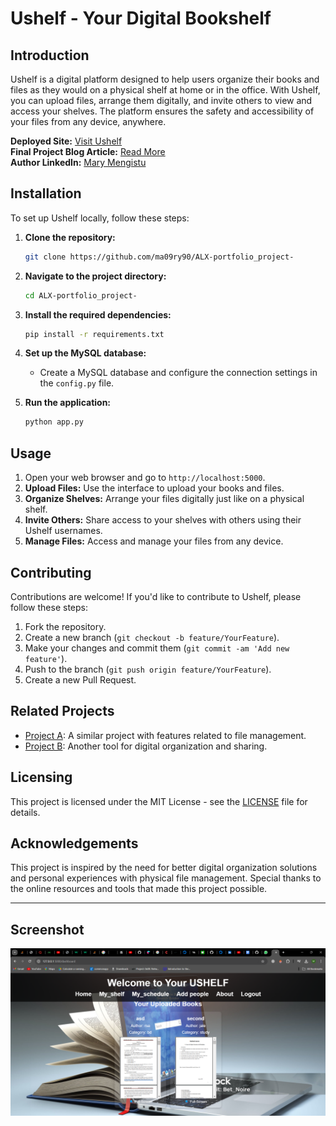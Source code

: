 # Ushelf - Your Digital Bookshelf

## Introduction

Ushelf is a digital platform designed to help users organize their books and files as they would on a physical shelf at home or in the office. With Ushelf, you can upload files, arrange them digitally, and invite others to view and access your shelves. The platform ensures the safety and accessibility of your files from any device, anywhere.

**Deployed Site:** [Visit Ushelf](https://ma09ry90.github.io/p_land/land.html)  
**Final Project Blog Article:** [Read More](https://your-blog-link.com)  
**Author LinkedIn:** [Mary Mengistu](https://www.linkedin.com/in/mary-mengistu-257a66329/?lipi=urn%3Ali%3Apage%3Ad_flagship3_feed%3BwRDvKlQ%2BSxWMVt1uwJAGYw%3D%3D)

## Installation

To set up Ushelf locally, follow these steps:

1. **Clone the repository:**
    ```bash
    git clone https://github.com/ma09ry90/ALX-portfolio_project-
    ```

2. **Navigate to the project directory:**
    ```bash
    cd ALX-portfolio_project-
    ```

3. **Install the required dependencies:**
    ```bash
    pip install -r requirements.txt
    ```

4. **Set up the MySQL database:**
   - Create a MySQL database and configure the connection settings in the `config.py` file.

5. **Run the application:**
    ```bash
    python app.py
    ```

## Usage

1. Open your web browser and go to `http://localhost:5000`.
2. **Upload Files:** Use the interface to upload your books and files.
3. **Organize Shelves:** Arrange your files digitally just like on a physical shelf.
4. **Invite Others:** Share access to your shelves with others using their Ushelf usernames.
5. **Manage Files:** Access and manage your files from any device.

## Contributing

Contributions are welcome! If you'd like to contribute to Ushelf, please follow these steps:

1. Fork the repository.
2. Create a new branch (`git checkout -b feature/YourFeature`).
3. Make your changes and commit them (`git commit -am 'Add new feature'`).
4. Push to the branch (`git push origin feature/YourFeature`).
5. Create a new Pull Request.

## Related Projects

- [Project A](https://github.com/user/project-a): A similar project with features related to file management.
- [Project B](https://github.com/user/project-b): Another tool for digital organization and sharing.

## Licensing

This project is licensed under the MIT License - see the [LICENSE](LICENSE) file for details.

## Acknowledgements

This project is inspired by the need for better digital organization solutions and personal experiences with physical file management. Special thanks to the online resources and tools that made this project possible.

---

## Screenshot

![Ushelf Screenshot](static\images\screenshot.png)
